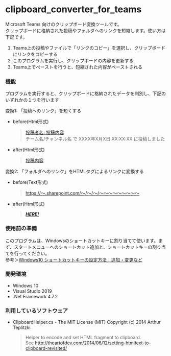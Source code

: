 # clipboard_converter_for_teams
Microsoft Teams 向けのクリップボード変換ツールです。  
クリップボードに格納された投稿やフォルダへのリンクを短縮します。使い方は下記です。  
1. Teams上の投稿やファイルで「リンクのコピー」を選択し、クリップボードにリンクをコピーする
1. このプログラムを実行し、クリップボードの内容を更新する
1. Teams上でペーストを行うと、短縮された内容がペーストされる

### 機能
プログラムを実行すると、クリップボードに格納されたデータを判別し、下記のいずれかの１つを行います  

変換1: 「投稿へのリンク」を短くする
- before(Html形式)  
  >[投稿者名: 投稿内容](https://github.com/sonokagi/clipboard_converter_for_teams)  
  チーム名/チャンネル名 で XXXX年X月X日 XX:XX:XX に投稿しました
- after(Html形式)  
  >[投稿内容](https://github.com/sonokagi/clipboard_converter_for_teams)  

変換2: 「フォルダへのリンク」をHTMLタグによるリンクに変換する  
- before(Text形式)  
  >[https://～.sharepoint.com/～/～/～/～～～～～～～～～](https://github.com/sonokagi/clipboard_converter_for_teams)
- after(Html形式)  
  >[**_HERE!_**](https://github.com/sonokagi/clipboard_converter_for_teams)

### 使用前の準備
このプログラムは、Windowsのショートカットキーに割り当てて使います。まず、スタートメニューへのショートカット追加と、ショートカットキーの割り当てを行ってください。  
参考＞[Windows10 ショートカットキーの設定方法｜追加・変更など](https://litera.app/blog/windows-setting-shortcut/)

### 開発環境
- Windows 10
- Visual Studio 2019
- .Net Framework 4.7.2

### 利用しているソフトウェア
- ClipboardHelper.cs - The MIT License (MIT) Copyright (c) 2014 Arthur Teplitzki  
  >Helper to encode and set HTML fragment to clipboard.  
  >See http://theartofdev.com/2014/06/12/setting-htmltext-to-clipboard-revisited/